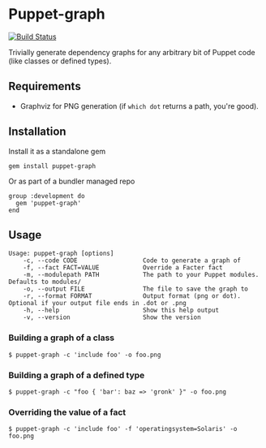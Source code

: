 # Puppet-graph
[![Build
Status](https://secure.travis-ci.org/rodjek/puppet-graph.png)](http://travis-ci.org/rodjek/puppet-graph)

Trivially generate dependency graphs for any arbitrary bit of Puppet code (like
classes or defined types).

## Requirements

 * Graphviz for PNG generation (if `which dot` returns a path, you're good).

## Installation

Install it as a standalone gem

    gem install puppet-graph

Or as part of a bundler managed repo

    group :development do
      gem 'puppet-graph'
    end

## Usage

```
Usage: puppet-graph [options]
    -c, --code CODE                  Code to generate a graph of
    -f, --fact FACT=VALUE            Override a Facter fact
    -m, --modulepath PATH            The path to your Puppet modules. Defaults to modules/
    -o, --output FILE                The file to save the graph to
    -r, --format FORMAT              Output format (png or dot). Optional if your output file ends in .dot or .png
    -h, --help                       Show this help output
    -v, --version                    Show the version
```

### Building a graph of a class

```
$ puppet-graph -c 'include foo' -o foo.png
```

### Building a graph of a defined type

```
$ puppet-graph -c "foo { 'bar': baz => 'gronk' }" -o foo.png
```

### Overriding the value of a fact

```
$ puppet-graph -c 'include foo' -f 'operatingsystem=Solaris' -o foo.png
```
